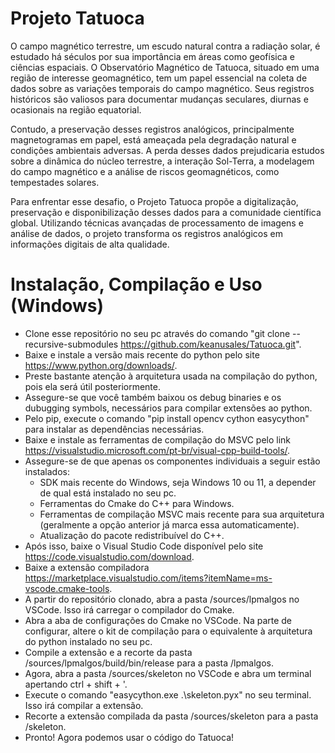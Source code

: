 # Projeto Tatuoca

O campo magnético terrestre, um escudo natural contra a radiação solar, é estudado há séculos por sua importância em áreas como geofísica e ciências espaciais.
O Observatório Magnético de Tatuoca, situado em uma região de interesse geomagnético, tem um papel essencial na coleta de dados sobre as variações temporais
do campo magnético. Seus registros históricos são valiosos para documentar mudanças seculares, diurnas e ocasionais na região equatorial.

Contudo, a preservação desses registros analógicos, principalmente magnetogramas em papel, está ameaçada pela degradação natural e condições ambientais
adversas. A perda desses dados prejudicaria estudos sobre a dinâmica do núcleo terrestre, a interação Sol-Terra, a modelagem do campo magnético e a análise
de riscos geomagnéticos, como tempestades solares.

Para enfrentar esse desafio, o Projeto Tatuoca propõe a digitalização, preservação e disponibilização desses dados para a comunidade científica global.
Utilizando técnicas avançadas de processamento de imagens e análise de dados, o projeto transforma os registros analógicos em informações digitais de alta qualidade.

# Instalação, Compilação e Uso (Windows)

- Clone esse repositório no seu pc através do comando "git clone --recursive-submodules https://github.com/keanusales/Tatuoca.git".
- Baixe e instale a versão mais recente do python pelo site https://www.python.org/downloads/.
- Preste bastante atenção à arquitetura usada na compilação do python, pois ela será útil posteriormente.
- Assegure-se que você também baixou os debug binaries e os dubugging symbols, necessários para compilar extensões ao python.
- Pelo pip, execute o comando "pip install opencv cython easycython" para instalar as dependências necessárias.
- Baixe e instale as ferramentas de compilação do MSVC pelo link https://visualstudio.microsoft.com/pt-br/visual-cpp-build-tools/.
- Assegure-se de que apenas os componentes individuais a seguir estão instalados:
  - SDK mais recente do Windows, seja Windows 10 ou 11, a depender de qual está instalado no seu pc.
  - Ferramentas do Cmake do C++ para Windows.
  - Ferramentas de compilação MSVC mais recente para sua arquitetura (geralmente a opção anterior já marca essa automaticamente).
  - Atualização do pacote redistribuível do C++.
- Após isso, baixe o Visual Studio Code disponível pelo site https://code.visualstudio.com/download.
- Baixe a extensão compiladora https://marketplace.visualstudio.com/items?itemName=ms-vscode.cmake-tools.
- A partir do repositório clonado, abra a pasta /sources/lpmalgos no VSCode. Isso irá carregar o compilador do Cmake.
- Abra a aba de configurações do Cmake no VSCode. Na parte de configurar, altere o kit de compilação para o equivalente à arquitetura do python instalado no seu pc.
- Compile a extensão e a recorte da pasta /sources/lpmalgos/build/bin/release para a pasta /lpmalgos.
- Agora, abra a pasta /sources/skeleton no VSCode e abra um terminal apertando ctrl + shift + '.
- Execute o comando "easycython.exe .\skeleton.pyx" no seu terminal. Isso irá compilar a extensão.
- Recorte a extensão compilada da pasta /sources/skeleton para a pasta /skeleton.
- Pronto! Agora podemos usar o código do Tatuoca!
